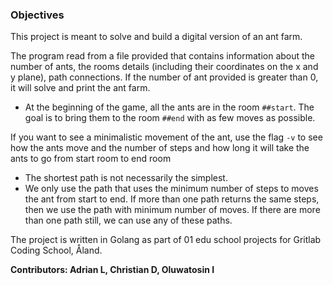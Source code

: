 ### Objectives

This project is meant to solve and build a digital version of an ant farm.

The program read from a file provided that contains information about the number of ants, the rooms details (including their coordinates on the x and y plane), path connections. If the number of ant provided is greater than 0, it will solve and print the ant farm.
-   At the beginning of the game, all the ants are in the room  `##start`. The goal is to bring them to the room  `##end`  with as few moves as possible.

If you want to see a minimalistic movement of the ant, use the flag  `-v` to see how the ants move and the number of steps and how long it will take the ants to go from start room to end room
-   The shortest path is not necessarily the simplest.
- We only use the path that uses the minimum number of steps to moves the ant from start to end. If more than one path returns the same steps, then we use the path with minimum number of moves. If there are more than one path still, we can use any of these paths.

The project is written in Golang as part of 01 edu school projects for Gritlab Coding School, Åland.

**Contributors: Adrian L, Christian D, Oluwatosin I**